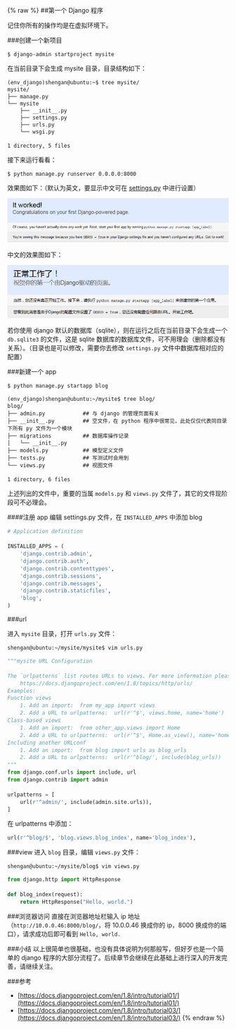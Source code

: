 {% raw %}
##第一个 Django 程序

记住你所有的操作均是在虚拟环境下。

###创建一个新项目
```shell
$ django-admin startproject mysite
```
在当前目录下会生成 mysite 目录，目录结构如下：
```shell
(env_django)shengan@ubuntu:~$ tree mysite/
mysite/
├── manage.py
└── mysite
    ├── __init__.py
    ├── settings.py
    ├── urls.py
    └── wsgi.py

1 directory, 5 files
```

接下来运行看看：
```shell
$ python manage.py runserver 0.0.0.0:8000
```
效果图如下：（默认为英文，要显示中文可在 [settings.py](/blog/django/django_basic_settings.html) 中进行设置）

![](/img/first_django_app_001.png)
 
中文的效果图如下：

![](/img/first_django_app_002.png)

若你使用 django 默认的数据库（sqlite），则在运行之后在当前目录下会生成一个 `db.sqlite3` 的文件，这是 sqlite 数据库的数据库文件，可不用理会（删除都没有关系）。（目录也是可以修改，需要你去修改 `settings.py` 文件中数据库相对应的配置）

###新建一个 app
```shell
$ python manage.py startapp blog
```
```shell
(env_django)shengan@ubuntu:~/mysite$ tree blog/
blog/
├── admin.py			## 与 django 的管理页面有关
├── __init__.py			## 空文件，在 python 程序中很常见，此处仅仅代表同目录下所有 py 文件为一个模块
├── migrations			## 数据库操作记录
│   └── __init__.py
├── models.py			## 模型定义文件
├── tests.py			## 写测试时会用到
└── views.py			## 视图文件

1 directory, 6 files
```
上述列出的文件中，重要的当属 `models.py` 和 `views.py` 文件了，其它的文件现阶段可不必理会。

####注册 app
编辑 settings.py 文件，在 `INSTALLED_APPS` 中添加 blog
```python
# Application definition
              
INSTALLED_APPS = ( 
    'django.contrib.admin',
    'django.contrib.auth',
    'django.contrib.contenttypes',
    'django.contrib.sessions',
    'django.contrib.messages',
    'django.contrib.staticfiles',
    'blog',
)
```

###url

进入 `mysite` 目录，打开 `urls.py` 文件：
```shell
shengan@ubuntu:~/mysite/mysite$ vim urls.py
```
```python
"""mysite URL Configuration

The `urlpatterns` list routes URLs to views. For more information please see:
    https://docs.djangoproject.com/en/1.8/topics/http/urls/
Examples:
Function views
    1. Add an import:  from my_app import views
    2. Add a URL to urlpatterns:  url(r'^$', views.home, name='home')
Class-based views
    1. Add an import:  from other_app.views import Home
    2. Add a URL to urlpatterns:  url(r'^$', Home.as_view(), name='home')
Including another URLconf
    1. Add an import:  from blog import urls as blog_urls
    2. Add a URL to urlpatterns:  url(r'^blog/', include(blog_urls))
"""
from django.conf.urls import include, url
from django.contrib import admin

urlpatterns = [
    url(r'^admin/', include(admin.site.urls)),
]
```

在 urlpatterns 中添加：
```python
url(r'^blog/$', 'blog.views.blog_index', name='blog_index'),
```
###view
进入 `blog` 目录，编辑 `views.py` 文件：
```shell
shengan@ubuntu:~/mysite/blog$ vim views.py
```
```python
from django.http import HttpResponse

def blog_index(request):
    return HttpResponse("Hello, world.")
```

###浏览器访问
直接在浏览器地址栏输入 ip 地址（`http://10.0.0.46:8000/blog/`，将 10.0.0.46 换成你的 ip，8000 换成你的端口），请求成功后即可看到 `Hello, world.`


###小结
以上很简单也很基础，也没有具体说明为何那般写，但好歹也是一个简单的 django 程序的大部分流程了。后续章节会继续在此基础上进行深入的开发完善，请继续关注。


###参考
* [https://docs.djangoproject.com/en/1.8/intro/tutorial01/](https://docs.djangoproject.com/en/1.8/intro/tutorial01/)
* [https://docs.djangoproject.com/en/1.8/intro/tutorial03/](https://docs.djangoproject.com/en/1.8/intro/tutorial03/)
{% endraw %}
